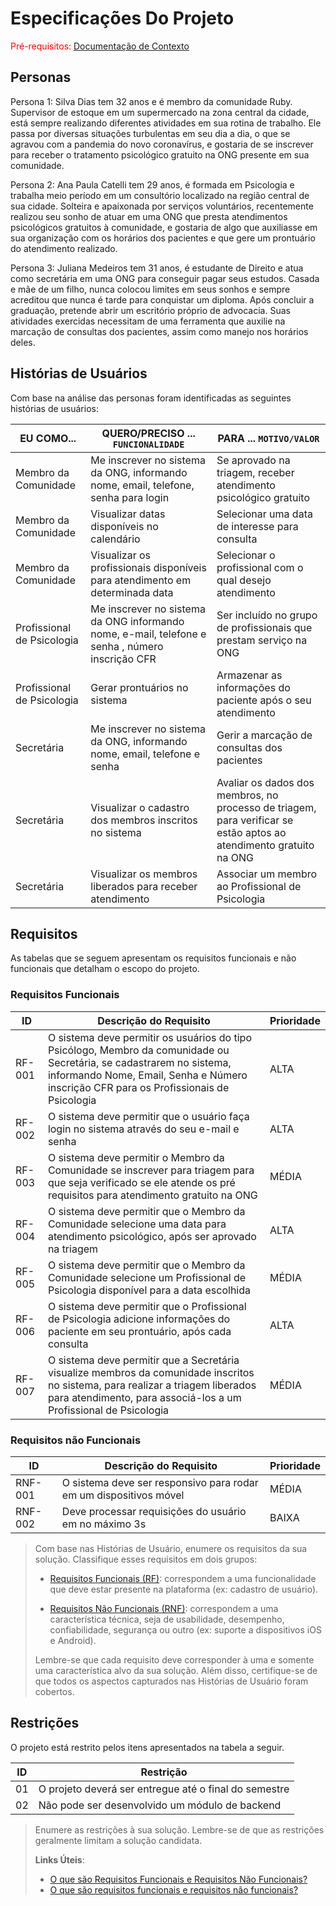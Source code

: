 # Especificações Do Projeto

<span style="color:red">Pré-requisitos: <a href="1-Contexto.md"> Documentação de Contexto</a></span>


## Personas

Persona 1: Silva Dias tem 32 anos e é membro da comunidade Ruby. Supervisor de estoque em um supermercado na zona central da cidade, está sempre realizando diferentes atividades em sua rotina de trabalho. Ele passa por diversas situações turbulentas em seu dia a dia, o que se agravou  com a pandemia do novo coronavírus, e gostaria de se inscrever para receber o tratamento psicológico gratuito na ONG presente em sua comunidade.


Persona 2: Ana Paula Catelli tem 29 anos, é formada em Psicologia e trabalha meio período em um consultório localizado na região central de sua cidade. Solteira e apaixonada por serviços voluntários, recentemente realizou seu sonho de atuar em uma ONG que presta atendimentos psicológicos gratuitos à comunidade, e gostaria de algo que auxiliasse em sua organização com os horários dos pacientes e que gere um prontuário do atendimento realizado.

Persona 3: Juliana Medeiros tem 31 anos, é estudante de Direito e atua como secretária em uma ONG para conseguir pagar seus estudos. Casada e mãe de um filho, nunca colocou limites em seus sonhos e sempre acreditou que nunca é tarde para conquistar um diploma. Após concluir a graduação, pretende abrir um escritório próprio de advocacia. Suas atividades exercidas necessitam de uma ferramenta que auxilie na marcação de consultas dos pacientes, assim como manejo nos horários deles.


## Histórias de Usuários

Com base na análise das personas foram identificadas as seguintes histórias de usuários:

|EU COMO... | QUERO/PRECISO ... `FUNCIONALIDADE` |PARA ... `MOTIVO/VALOR`                 |
|--------------------|------------------------------------|----------------------------------------|
|Membro da Comunidade | Me inscrever no sistema da ONG, informando nome, email, telefone, senha para login         | Se aprovado na triagem, receber atendimento psicológico gratuito              |
|Membro da Comunidade | Visualizar datas disponíveis no calendário         | Selecionar uma data de interesse para consulta       |
|Membro da Comunidade | Visualizar os profissionais disponíveis para atendimento em determinada data         | Selecionar o profissional com o qual desejo atendimento      |
|Profissional de Psicologia | Me inscrever no sistema da ONG informando nome, e-mail, telefone e senha , número inscrição CFR    | Ser incluído no grupo de profissionais que prestam serviço na ONG |
|Profissional de Psicologia | Gerar prontuários no sistema               | Armazenar as informações do paciente após o seu atendimento |
|Secretária | Me inscrever no sistema da ONG, informando nome, email, telefone e senha              | Gerir a marcação de consultas dos pacientes |
|Secretária | Visualizar o cadastro dos membros inscritos no sistema   | Avaliar os dados dos membros, no processo de triagem, para verificar se estão aptos ao atendimento gratuito na ONG|
|Secretária | Visualizar os membros liberados para receber atendimento  | Associar um membro ao Profissional de Psicologia |




## Requisitos

As tabelas que se seguem apresentam os requisitos funcionais e não funcionais que detalham o escopo do projeto.

### Requisitos Funcionais

|ID    | Descrição do Requisito  | Prioridade |
|------|-----------------------------------------|----|
|RF-001| O sistema deve permitir os usuários do tipo Psicólogo, Membro da comunidade ou Secretária, se cadastrarem no  sistema, informando Nome, Email, Senha e Número inscrição CFR para os Profissionais de Psicologia | ALTA |  
|RF-002| O sistema deve permitir que o usuário faça login no sistema através do seu e-mail e senha  | ALTA |
|RF-003| O sistema deve permitir o Membro da Comunidade se inscrever para triagem para que seja verificado se ele atende os pré requisitos para atendimento gratuito na ONG| MÉDIA |
|RF-004| O sistema deve permitir que o Membro da Comunidade selecione uma data para atendimento psicológico, após ser aprovado na triagem  | ALTA |
|RF-005| O sistema deve permitir que o Membro da Comunidade selecione um Profissional de Psicologia disponível para a data escolhida  | MÉDIA |
|RF-006| O sistema deve permitir que o Profissional de Psicologia adicione informações do paciente em seu prontuário, após cada consulta | ALTA |
|RF-007| O sistema deve permitir que a Secretária visualize membros da comunidade inscritos no sistema, para realizar a triagem liberados para atendimento, para associá-los a um Profissional de Psicologia | MÉDIA |



### Requisitos não Funcionais

|ID     | Descrição do Requisito  |Prioridade |
|-------|-------------------------|----|
|RNF-001| O sistema deve ser responsivo para rodar em um dispositivos móvel | MÉDIA | 
|RNF-002| Deve processar requisições do usuário em no máximo 3s |  BAIXA | 

> Com base nas Histórias de Usuário, enumere os requisitos da sua
> solução. Classifique esses requisitos em dois grupos:
>
> - [Requisitos Funcionais
>   (RF)](https://pt.wikipedia.org/wiki/Requisito_funcional):
>   correspondem a uma funcionalidade que deve estar presente na
>   plataforma (ex: cadastro de usuário).
>
> - [Requisitos Não Funcionais
>   (RNF)](https://pt.wikipedia.org/wiki/Requisito_n%C3%A3o_funcional):
>   correspondem a uma característica técnica, seja de usabilidade,
>   desempenho, confiabilidade, segurança ou outro (ex: suporte a
>   dispositivos iOS e Android).
>
> Lembre-se que cada requisito deve corresponder à uma e somente uma
> característica alvo da sua solução. Além disso, certifique-se de que
> todos os aspectos capturados nas Histórias de Usuário foram cobertos.

## Restrições

O projeto está restrito pelos itens apresentados na tabela a seguir.

|ID| Restrição                                             |
|--|-------------------------------------------------------|
|01| O projeto deverá ser entregue até o final do semestre |
|02| Não pode ser desenvolvido um módulo de backend        |


> Enumere as restrições à sua solução. Lembre-se de que as restrições
> geralmente limitam a solução candidata.
> 
> **Links Úteis**:
> - [O que são Requisitos Funcionais e Requisitos Não Funcionais?](https://codificar.com.br/requisitos-funcionais-nao-funcionais/)
> - [O que são requisitos funcionais e requisitos não funcionais?](https://analisederequisitos.com.br/requisitos-funcionais-e-requisitos-nao-funcionais-o-que-sao/)
